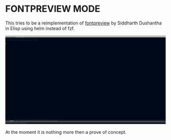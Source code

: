 # FONTPREVIEW MODE

This tries to be a reimplementation of [fontpreview](https://github.com/sdushantha/fontpreview) by Siddharth Dushantha in Elisp
using helm instead of fzf.

![fontpreview-mode](fontpreview-mode.gif)

At the moment it is nothing more then a prove of concept.